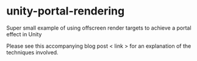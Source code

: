 # unity-portal-rendering
Super small example of using offscreen render targets to achieve a portal effect in Unity

Please see this accompanying blog post < link > for an explanation of the techniques involved.
